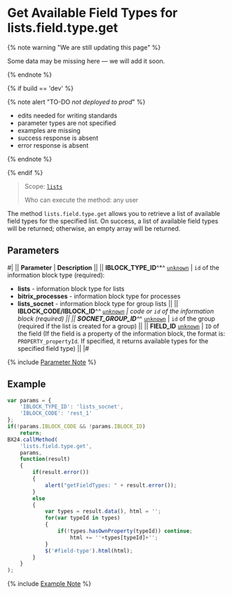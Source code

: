 # Get Available Field Types for lists.field.type.get

{% note warning "We are still updating this page" %}

Some data may be missing here — we will add it soon.

{% endnote %}

{% if build == 'dev' %}

{% note alert "TO-DO _not deployed to prod_" %}

- edits needed for writing standards
- parameter types are not specified
- examples are missing
- success response is absent
- error response is absent

{% endnote %}

{% endif %}

> Scope: [`lists`](../../scopes/permissions.md)
>
> Who can execute the method: any user

The method `lists.field.type.get` allows you to retrieve a list of available field types for the specified list. On success, a list of available field types will be returned; otherwise, an empty array will be returned.

## Parameters

#|
|| **Parameter** | **Description** ||
|| **IBLOCK_TYPE_ID**^*^
[`unknown`](../../data-types.md) | `id` of the information block type (required):
- **lists** - information block type for lists
- **bitrix_processes** - information block type for processes
- **lists_socnet** - information block type for group lists ||
|| **IBLOCK_CODE/IBLOCK_ID**^*^
[`unknown`](../../data-types.md) | code or `id` of the information block (required) ||
|| **SOCNET_GROUP_ID**^*^
[`unknown`](../../data-types.md) | `id` of the group (required if the list is created for a group) ||
|| **FIELD_ID**
[`unknown`](../../data-types.md) | `ID` of the field (If the field is a property of the information block, the format is: `PROPERTY_propertyId`. If specified, it returns available types for the specified field type) ||
|#

{% include [Parameter Note](../../../_includes/required.md) %}

## Example

```js
var params = {
    'IBLOCK_TYPE_ID': 'lists_socnet',
    'IBLOCK_CODE': 'rest_1'
};
if(!params.IBLOCK_CODE && !params.IBLOCK_ID)
    return;
BX24.callMethod(
    'lists.field.type.get',
    params,
    function(result)
    {
        if(result.error())
        {
            alert("getFieldTypes: " + result.error());
        }
        else
        {
            var types = result.data(), html = '';
            for(var typeId in types)
            {
                if(!types.hasOwnProperty(typeId)) continue;
                    html += ''+types[typeId]+'';
            }
            $('#field-type').html(html);
        }
    }
);
```

{% include [Example Note](../../../_includes/examples.md) %}